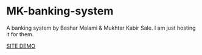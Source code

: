 # MK-banking-system
A banking system by Bashar Malami &amp; Mukhtar Kabir Sale. I am just hosting it for them.

<a target='_blank' href='https://farukumarx64.github.io/MK-banking-system/'>SITE DEMO</a>

